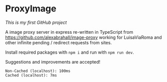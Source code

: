 # ProxyImage

*This is my first GitHub project*

A image proxy server in express re-written in TypeScript from https://github.com/alexabrahall/image-proxy working for LuisaViaRoma and other infinite pending / redirect requests from sites.

Install required packages with `npm i` and run with `npm run dev`.

Suggestions and improvements are accepted!


``` 
Non-Cached (localhost): 100ms
Cached (localhost): 7ms
```
